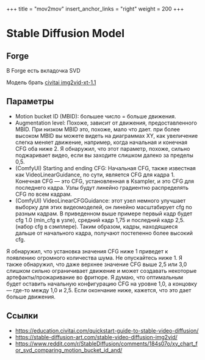+++
title = "mov2mov"
insert_anchor_links = "right"
weight = 200
+++

# Stable Diffusion Model

## Forge

В Forge есть вкладочка SVD

Модель брать [civitai img2vid-xt-1.1](https://civitai.com/models/207992?modelVersionId=329995)

## Параметры

* Motion bucket ID (MBID): большее число = больше движения.
* Augmentation level: Похоже, зависит от движения, предоставленного MBID. При низком MBID это, похоже, мало что дает. при более высоком MBID вы можете видеть на диаграммах XY, как увеличение слегка меняет движение, например, когда начальная и конечная CFG оба ниже 2. Я обнаружил, что этот параметр, похоже, сильно поджаривает видео, если вы заходите слишком далеко за пределы 0,5.
* (ComfyUI) Starting and ending CFG: Начальная CFG, также известная как VideoLinearGuidance, по сути, является CFG для кадра 1. Конечная CFG — это CFG, установленная в Ksampler, и это CFG для последнего кадра. Узлы будут линейно градиентно распределять CFG по всем кадрам.
* (ComfyUI) VideoLinearCFGGuidance: этот узел немного улучшает выборку для этих видеомоделей, он линейно масштабирует cfg по разным кадрам. В приведенном выше примере первый кадр будет cfg 1.0 (min_cfg в узле), средний кадр 1,75 и последний кадр 2,5. (набор cfg в сэмплере). Таким образом, кадры, находящиеся дальше от начального кадра, получают постепенно более высокий cfg.

Я обнаружил, что установка значения CFG ниже 1 приведет к появлению огромного количества шума. Не опускайтесь ниже 1. Я также обнаружил, что даже верхнее значение CFG выше 2,5 или 3,0 слишком сильно ограничивает движение и может создавать некоторые артефакты/прожаривание во фритюре. Я думаю, что оптимальным будет оставить начальную конфигурацию CFG на уровне 1,0, а концовку — где-то между 1,0 и 2,5. Если окончание ниже, кажется, что это дает больше движения.

## Ссылки

* https://education.civitai.com/quickstart-guide-to-stable-video-diffusion/
* https://stable-diffusion-art.com/stable-video-diffusion-img2vid/
* https://www.reddit.com/r/StableDiffusion/comments/184s07o/xy_chart_for_svd_comparing_motion_bucket_id_and/

